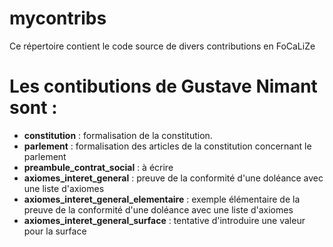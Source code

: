 mycontribs
==

<p>Ce répertoire contient le code source de divers contributions en FoCaLiZe</p>

# Les contibutions de Gustave Nimant sont :

* __constitution__ : formalisation de la constitution.
* __parlement__ : formalisation des articles de la constitution concernant le parlement 
* __preambule_contrat_social__ : à écrire
* __axiomes_interet_general__ : preuve de la conformité d'une doléance avec une liste d'axiomes
* __axiomes_interet_general_elementaire__ : exemple élémentaire de la preuve de la conformité d'une doléance avec une liste d'axiomes
* __axiomes_interet_general_surface__ : tentative d'introduire une valeur pour la surface